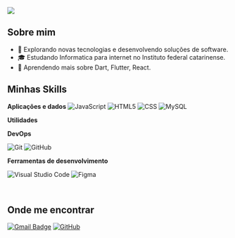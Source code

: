 ![](https://komarev.com/ghpvc/?username=Emanoel-Ribeiro&color=006bed)

## Sobre mim

- 🤔 Explorando novas tecnologias e desenvolvendo soluções de software.
- 🎓 Estudando Informatica para internet no Instituto federal catarinense.
- 🌱 Aprendendo mais sobre Dart, Flutter, React.

## Minhas Skills

**Aplicações e dados**
![JavaScript](https://img.shields.io/badge/-JavaScript-333333?style=flat&logo=javascript)
![HTML5](https://img.shields.io/badge/-HTML5-333333?style=flat&logo=HTML5)
![CSS](https://img.shields.io/badge/-CSS-333333?style=flat&logo=CSS3&logoColor=1572B6)
![MySQL](https://img.shields.io/badge/-MySQL-333333?style=flat&logo=mysql)


**Utilidades**


**DevOps**

![Git](https://img.shields.io/badge/-Git-333333?style=flat&logo=git)
![GitHub](https://img.shields.io/badge/-GitHub-333333?style=flat&logo=github)

**Ferramentas de desenvolvimento**

![Visual Studio Code](https://img.shields.io/badge/-Visual%20Studio%20Code-333333?style=flat&logo=visual-studio-code&logoColor=007ACC)
![Figma](https://img.shields.io/badge/-Figma-333333?style=flat&logo=figma&logoColor=007ACC)

<br/>

## Onde me encontrar

[![Gmail Badge](https://img.shields.io/badge/-emanoelribeiro.ifc@gmail.com-006bed?style=flat-square&logo=Gmail&logoColor=white&link=mailto:emanoelribeiro.ifc@gmail.com)](mailto:emanoelribeiro.ifc@gmail.com)
[![GitHub](https://img.shields.io/github/followers/Emanoel-Ribeiro?label=follow&style=social)](https://github.com/Emanoel-Ribeiro)




